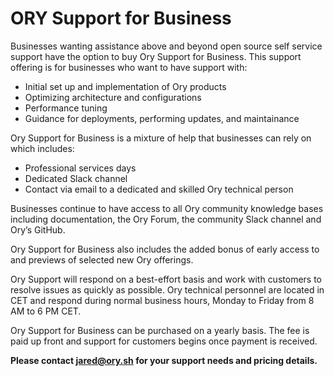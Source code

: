 # ORY Support for Business 
 
Businesses wanting assistance above and beyond open source self service support have the option to buy Ory Support for Business. This support offering is for businesses who want to have support with:  
* Initial set up and implementation of Ory products  
* Optimizing architecture and configurations  
* Performance tuning
* Guidance for deployments, performing updates, and maintainance

Ory Support for Business is a mixture of help that businesses can rely on which includes:  
* Professional services days  
* Dedicated Slack channel  
* Contact via email to a dedicated and skilled Ory technical person  

Businesses continue to have access to all Ory community knowledge bases including documentation, the Ory Forum, the community Slack channel and Ory’s GitHub.

Ory Support for Business also includes the added bonus of early access to and previews of selected new Ory offerings.

Ory Support will respond on a best-effort basis and work with customers to resolve issues as quickly as possible. Ory technical personnel are located in CET and respond during normal business hours, Monday to Friday from 8 AM to 6 PM CET.

Ory Support for Business can be purchased on a yearly basis. The fee is paid up front and support for customers begins once payment is received.

**Please contact [jared@ory.sh](mailto:jared@ory.sh?subject=Interested%20in%20Ory%20support%20for%20my%20business&body=Hi%20Jared%2C%0A%0AI%20am%20interested%20in%20speaking%20to%20you%20about%20a%20support%20offering%20for%20my%20business.%20Could%20we%20set%20up%20a%20time%20to%20speak%3F) for your support needs and pricing details.**
